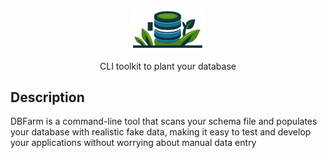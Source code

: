 <p align="center">
  <img src="./.README/logo.png" width="120" alt="DBFarmer" />
</p>

<p align="center">
    CLI toolkit to plant your database
<p align="center">

## Description

DBFarm is a command-line tool that scans your schema file and populates your database with realistic fake data, making it easy to test and develop your applications without worrying about manual data entry
